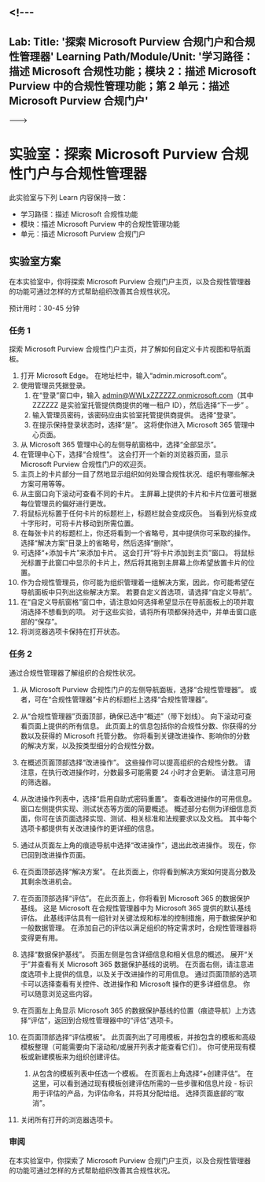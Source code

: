<a name="---"></a><!---
---
Lab: Title: '探索 Microsoft Purview 合规门户和合规性管理器' Learning Path/Module/Unit: '学习路径：描述 Microsoft 合规性功能；模块 2：描述 Microsoft Purview 中的合规性管理功能；第 2 单元：描述 Microsoft Purview 合规门户'
---
--->

# <a name="lab-explore-the-microsoft-purview-compliance-portal--compliance-manager"></a>实验室：探索 Microsoft Purview 合规性门户与合规性管理器

此实验室与下列 Learn 内容保持一致：

- 学习路径：描述 Microsoft 合规性功能
- 模块：描述 Microsoft Purview 中的合规性管理功能
- 单元：描述 Microsoft Purview 合规门户

## <a name="lab-scenario"></a>实验室方案

在本实验室中，你将探索 Microsoft Purview 合规门户主页，以及合规性管理器的功能可通过怎样的方式帮助组织改善其合规性状况。

预计用时：30-45 分钟

### <a name="task-1"></a>任务 1

探索 Microsoft Purview 合规性门户主页，并了解如何自定义卡片视图和导航面板。

1. 打开 Microsoft Edge。 在地址栏中，输入“admin.microsoft.com”。
1. 使用管理员凭据登录。
    1. 在“登录”窗口中，输入 admin@WWLxZZZZZZ.onmicrosoft.com（其中 ZZZZZZ 是实验室托管提供商提供的唯一租户 ID），然后选择“下一步” 。
    1. 输入管理员密码，该密码应由实验室托管提供商提供。 选择“登录”。
    1. 在提示保持登录状态时，选择“是”。 这将使你进入 Microsoft 365 管理中心页面。
1. 从 Microsoft 365 管理中心的左侧导航窗格中，选择“全部显示”。
1. 在管理中心下，选择“合规性”。  这会打开一个新的浏览器页面，显示 Microsoft Purview 合规性门户的欢迎页。  
1. 主页上的卡片部分一目了然地显示组织如何处理合规性状况、组织有哪些解决方案可用等等。
1. 从主窗口向下滚动可查看不同的卡片。 主屏幕上提供的卡片和卡片位置可根据每位管理员的偏好进行更改。  
1. 将鼠标光标置于任何卡片的标题栏上，标题栏就会变成灰色。  当看到光标变成十字形时，可将卡片移动到所需位置。
1. 在每张卡片的标题栏上，你还将看到一个省略号，其中提供你可采取的操作。  选择“解决方案”目录上的省略号，然后选择“删除”。
1. 可选择“+添加卡片”来添加卡片。  这会打开“将卡片添加到主页”窗口。  将鼠标光标置于此窗口中显示的卡片上，然后将其拖到主屏幕上你希望放置卡片的位置。
1. 作为合规性管理员，你可能为组织管理着一组解决方案，因此，你可能希望在导航面板中只列出这些解决方案。 若要自定义首选项，请选择“自定义导航”。  
1. 在“自定义导航窗格”窗口中，请注意如何选择希望显示在导航面板上的项并取消选择不想看到的项。 对于这些实验，请将所有项都保持选中，并单击窗口底部的“保存”。  
1. 将浏览器选项卡保持在打开状态。

### <a name="task-2"></a>任务 2

通过合规性管理器了解组织的合规性状况。

1. 从 Microsoft Purview 合规性门户的左侧导航面板，选择“合规性管理器”。  或者，可在“合规性管理器”卡片的标题栏上选择“合规性管理器”。

1. 从“合规性管理器”页面顶部，确保已选中“概述”（带下划线）。 向下滚动可查看页面上提供的所有信息。  此页面上的信息包括你的合规性分数、你获得的分数以及获得的 Microsoft 托管分数。   你将看到关键改进操作、影响你的分数的解决方案，以及按类型细分的合规性分数。

1. 在概述页面顶部选择“改进操作”。  这些操作可以提高组织的合规性分数。 请注意，在执行改进操作时，分数最多可能需要 24 小时才会更新。  请注意可用的筛选器。

1. 从改进操作列表中，选择“启用自助式密码重置”。  查看改进操作的可用信息。  窗口左侧提供实现、测试状态等方面的简要概述。 概述部分右侧为详细信息页面，你可在该页面选择实现、测试、相关标准和法规要求以及文档。 其中每个选项卡都提供有关改进操作的更详细的信息。

1. 通过从页面左上角的痕迹导航中选择“改进操作”，退出此改进操作。  现在，你已回到改进操作页面。

1. 在页面顶部选择“解决方案”。 在此页面上，你将看到解决方案如何提高分数及其剩余改进机会。

1. 在页面顶部选择“评估”。 在此页面上，你将看到 Microsoft 365 的数据保护基线。  这是 Microsoft 在合规性管理器中为 Microsoft 365 提供的默认基线评估。  此基线评估具有一组针对关键法规和标准的控制措施，用于数据保护和一般数据管理。 在添加自己的评估以满足组织的特定需求时，合规性管理器将变得更有用。

1. 选择“数据保护基线”。  页面左侧是包含详细信息和相关信息的概述。  展开“关于”并查看有关 Microsoft 365 数据保护基线的说明。  在页面右侧，请注意进度选项卡上提供的信息，以及关于改进操作的可用信息。 通过页面顶部的选项卡可以选择查看有关控件、改进操作和 Microsoft 操作的更多详细信息。 你可以随意浏览这些内容。 

1. 在页面左上角显示 Microsoft 365 的数据保护基线的位置（痕迹导航）上方选择“评估”，返回到合规性管理器中的“评估”选项卡。  

1. 在页面顶部选择“评估模板”。  此页面列出了可用模板，并按包含的模板和高级模板整理（可能需要向下滚动和/或展开列表才能查看它们）。  你可使用现有模板或新建模板来为组织创建评估。
    1. 从包含的模板列表中任选一个模板。 在页面右上角选择“+创建评估”。  在这里，可以看到通过现有模板创建评估所需的一些步骤和信息片段 - 标识用于评估的产品，为评估命名，并将其分配给组。  选择页面底部的“取消”。

1. 关闭所有打开的浏览器选项卡。

### <a name="review"></a>审阅

在本实验室中，你探索了 Microsoft Purview 合规门户主页，以及合规性管理器的功能可通过怎样的方式帮助组织改善其合规性状况。
